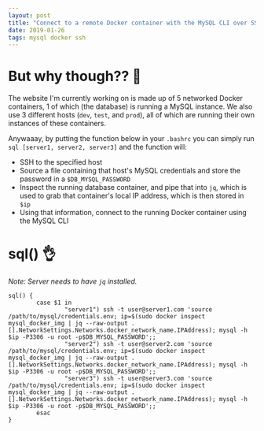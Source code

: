 ```yaml
---
layout: post
title: "Connect to a remote Docker container with the MySQL CLI over SSH"
date: 2019-01-26
tags: mysql docker ssh
---
```


# But why though?? :raising_hand:
The website I'm currently working on is made up of 5 networked Docker containers, 1 of which (the database) is running a MySQL instance. We also use 3 different hosts (`dev`, `test`, and `prod`), all of which are running their own instances of these containers.

Anywaaay, by putting the function below in your `.bashrc` you can simply run `sql [server1, server2, server3]` and the function will:
* SSH to the specified host
* Source a file containing that host's MySQL credentials and store the password in a `$DB_MYSQL_PASSWORD`
* Inspect the running database container, and pipe that into `jq`, which is used to grab that container's local IP address, which is then stored in `$ip`
* Using that information, connect to the running Docker container using the MySQL CLI

# sql() :ok_hand:
*Note: Server needs to have `jq` installed.*

```shell
sql() {
        case $1 in
                "server1") ssh -t user@server1.com 'source /path/to/mysql/credentials.env; ip=$(sudo docker inspect mysql_docker_img | jq --raw-output .[].NetworkSettings.Networks.docker_network_name.IPAddress); mysql -h $ip -P3306 -u root -p$DB_MYSQL_PASSWORD';;
                "server2") ssh -t user@server2.com 'source /path/to/mysql/credentials.env; ip=$(sudo docker inspect mysql_docker_img | jq --raw-output .[].NetworkSettings.Networks.docker_network_name.IPAddress); mysql -h $ip -P3306 -u root -p$DB_MYSQL_PASSWORD';;
                "server3") ssh -t user@server3.com 'source /path/to/mysql/credentials.env; ip=$(sudo docker inspect mysql_docker_img | jq --raw-output .[].NetworkSettings.Networks.docker_network_name.IPAddress); mysql -h $ip -P3306 -u root -p$DB_MYSQL_PASSWORD';;
        esac
}
```
